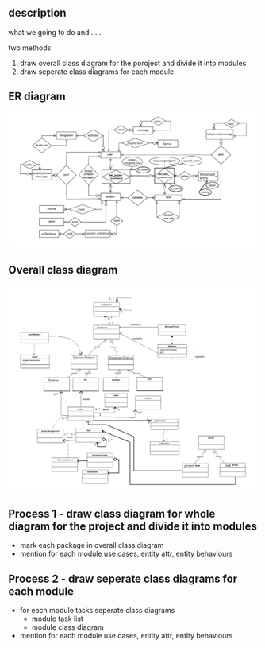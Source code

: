 ## description
what we going to do and .....

two methods 
1. draw overall class diagram for the poroject and divide it into modules
2. draw seperate class diagrams for each module


## ER diagram
<img src="./diagrams/erd.png">

## Overall class diagram
<img src="./diagrams/cls.png">


## Process 1 - draw class diagram for whole diagram for the project and divide it into modules
- mark each package in overall class diagram
- mention for each module use cases, entity attr, entity behaviours


## Process 2 - draw seperate class diagrams for each module
- for each module tasks seperate class diagrams
    - module task list
    - module class diagram
- mention for each module use cases, entity attr, entity behaviours


